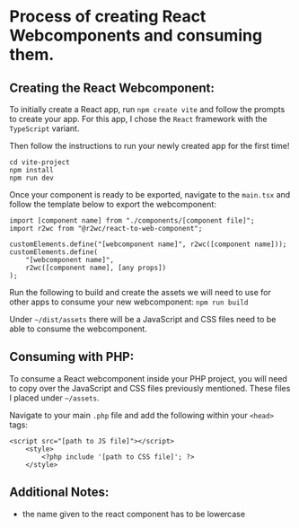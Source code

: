 # Process of creating React Webcomponents and consuming them. 

## Creating the React Webcomponent:

To initially create a React app, run `npm create vite` and follow the prompts to create your app. For this app, I chose the `React` framework with the `TypeScript` variant. 

Then follow the instructions to run your newly created app for the first time!

`cd vite-project` <br>
`npm install` <br>
`npm run dev`

Once your component is ready to be exported, navigate to the `main.tsx` and follow the template below to export the webcomponent:

    import [component name] from "./components/[component file]";
    import r2wc from "@r2wc/react-to-web-component";

    customElements.define("[webcomponent name]", r2wc([component name]));
    customElements.define(
        "[webcomponent name]",
        r2wc([component name], [any props])
    );

Run the following to build and create the assets we will need to use for other apps to consume your new webcomponent: `npm run build`

Under  `~/dist/assets` there will be a JavaScript and CSS files need to be able to consume the webcomponent. 


## Consuming with PHP:

To consume a React webcomponent inside your PHP project, you will need to copy over the JavaScript and CSS files previously mentioned. These files I placed under `~/assets`.

Navigate to your main `.php` file and add the following within your `<head>` tags:

    <script src="[path to JS file]"></script>
        <style>
            <?php include '[path to CSS file]'; ?>
        </style>

## Additional Notes:
- the name given to the react component has to be lowercase
